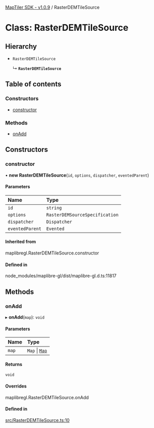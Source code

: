 [MapTiler SDK - v1.0.9](../README.md) / RasterDEMTileSource

# Class: RasterDEMTileSource

## Hierarchy

- `RasterDEMTileSource`

  ↳ **`RasterDEMTileSource`**

## Table of contents

### Constructors

- [constructor](RasterDEMTileSource.md#constructor)

### Methods

- [onAdd](RasterDEMTileSource.md#onadd)

## Constructors

### constructor

• **new RasterDEMTileSource**(`id`, `options`, `dispatcher`, `eventedParent`)

#### Parameters

| Name | Type |
| :------ | :------ |
| `id` | `string` |
| `options` | `RasterDEMSourceSpecification` |
| `dispatcher` | `Dispatcher` |
| `eventedParent` | `Evented` |

#### Inherited from

maplibregl.RasterDEMTileSource.constructor

#### Defined in

node_modules/maplibre-gl/dist/maplibre-gl.d.ts:11817

## Methods

### onAdd

▸ **onAdd**(`map`): `void`

#### Parameters

| Name | Type |
| :------ | :------ |
| `map` | `Map` \| [`Map`](Map.md) |

#### Returns

`void`

#### Overrides

maplibregl.RasterDEMTileSource.onAdd

#### Defined in

[src/RasterDEMTileSource.ts:10](https://github.com/maptiler/maptiler-sdk-js/blob/ca6a5a1/src/RasterDEMTileSource.ts#L10)
